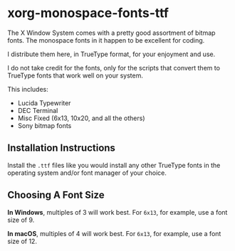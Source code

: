 # xorg-monospace-fonts-ttf

The X Window System comes with a pretty good assortment of bitmap
fonts.  The monospace fonts in it happen to be excellent for coding.

I distribute them here, in TrueType format, for your enjoyment and
use.

I do not take credit for the fonts, only for the scripts that convert
them to TrueType fonts that work well on your system.

This includes:

-   Lucida Typewriter
-   DEC Terminal
-   Misc Fixed (6x13, 10x20, and all the others)
-   Sony bitmap fonts

## Installation Instructions

Install the `.ttf` files like you would install any other TrueType
fonts in the operating system and/or font manager of your choice.

## Choosing A Font Size

**In Windows**, multiples of 3 will work best.  For `6x13`, for example, use a font size of 9.

**In macOS**, multiples of 4 will work best.  For `6x13`, for example, use a font size of 12.
